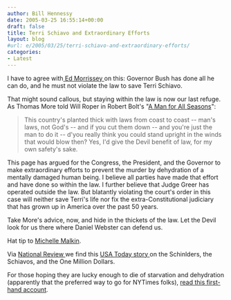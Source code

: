 ```yaml
---
author: Bill Hennessy
date: 2005-03-25 16:55:14+00:00
draft: false
title: Terri Schiavo and Extraordinary Efforts
layout: blog
#url: e/2005/03/25/terri-schiavo-and-extraordinary-efforts/
categories:
- Latest
---
```


I have to agree with[ Ed Morrissey ](https://www.captainsquartersblog.com/mt/archives/004157.php)on this:  Governor Bush has done all he can do, and he must not violate the law to save Terri Schiavo.

That might sound callous, but staying within the law is now our last refuge.  As Thomas More told Will Roper in Robert Bolt's "[A Man for All Seasons](https://www.amazon.com/exec/obidos/external-search?search-type=ss&tag=hennesssview-20&keyword=0679728228&index=books)":



> This country's planted thick with laws from coast to coast -- man's laws, not God's -- and if you cut them down -- and you're just the man to do it -- d'you really think you could stand upright in the winds that would blow then? Yes, I'd give the Devil benefit of law, for my own safety's sake. 



This page has argued for the Congress, the President, and the Governor to make extraordinary efforts to prevent the murder by dehydration of a mentally damaged human being.  I believe all parties have made that effort and have done so within the law.  I further believe that Judge Greer has operated outside the law.   But blatantly violating the court's order in this case will neither save Terri's life nor fix the extra-Constitutional judiciary that has grown up in America over the past 50 years.

Take More's advice, now, and hide in the thickets of the law.  Let the Devil look for us there where Daniel Webster can defend us.

Hat tip to [Michelle Malkin](https://michellemalkin.com/archives/001852.htm).

Via [National Review ](https://www.nationalreview.com/thecorner/05_03_20_corner-archive.asp#059261)we find this [USA Today story ](https://www.usatoday.com/news/nation/2005-03-24-schiavo-money-cover_x.htm)on the Schinlders, the Schiavos, and the One Million Dollars.

For those hoping they are lucky enough to die of starvation and dehydration  (apparently that the preferred way to go for NYTimes folks), [read this first-hand account](https://wittingshire.blogspot.com/2005/03/thirst.html).
